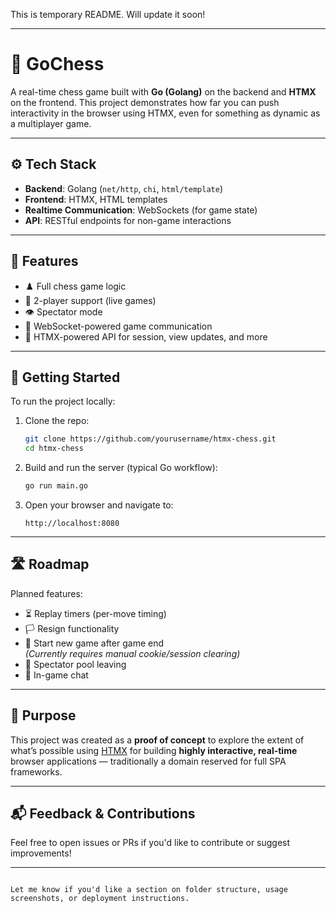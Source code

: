 This is temporary README. Will update it soon!

---

# 🧠 GoChess

A real-time chess game built with **Go (Golang)** on the backend and **HTMX** on the frontend. This project demonstrates how far you can push interactivity in the browser using HTMX, even for something as dynamic as a multiplayer game.

---

## ⚙️ Tech Stack

- **Backend**: Golang (`net/http`, `chi`, `html/template`)
- **Frontend**: HTMX, HTML templates
- **Realtime Communication**: WebSockets (for game state)
- **API**: RESTful endpoints for non-game interactions

---

## 🚀 Features

- ♟️ Full chess game logic
- 👥 2-player support (live games)
- 👁️ Spectator mode
- 📡 WebSocket-powered game communication
- 📮 HTMX-powered API for session, view updates, and more

---

## 🔧 Getting Started

To run the project locally:

1. Clone the repo:
   ```bash
   git clone https://github.com/yourusername/htmx-chess.git
   cd htmx-chess
   ```

2. Build and run the server (typical Go workflow):
   ```bash
   go run main.go
   ```

3. Open your browser and navigate to:
   ```
   http://localhost:8080
   ```

---

## 🛣️ Roadmap

Planned features:

- ⏳ Replay timers (per-move timing)
- 🏳️ Resign functionality
- 🔄 Start new game after game end  
  *(Currently requires manual cookie/session clearing)*
- 🚪 Spectator pool leaving
- 💬 In-game chat

---

## 🎯 Purpose

This project was created as a **proof of concept** to explore the extent of what’s possible using [HTMX](https://htmx.org/) for building **highly interactive, real-time** browser applications — traditionally a domain reserved for full SPA frameworks.

---

## 📬 Feedback & Contributions

Feel free to open issues or PRs if you'd like to contribute or suggest improvements!

---
```

Let me know if you'd like a section on folder structure, usage screenshots, or deployment instructions.
